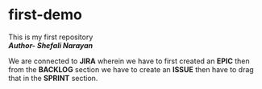 # first-demo
This is my first repository
<br>
<i><b>Author- Shefali Narayan</b></i>
<p>We are connected to <b>JIRA</b> wherein we have to first created an <b>EPIC</b>
then from the <b>BACKLOG</b> section we have to create an <b>ISSUE</b> then have to 
drag that in the <b>SPRINT</b> section. </p>
